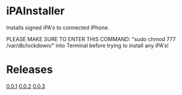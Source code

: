 # iPAInstaller
Installs signed iPA's to connected iPhone. 

PLEASE MAKE SURE TO ENTER THIS COMMAND: "sudo chmod 777 /var/db/lockdown/" into Terminal before trying to install any iPA's!

# Releases
[0.0.1](http://tejasp.me/releases/0.0.1/iPhoneTools.zip/)
[0.0.2](http://tejasp.me/releases/0.0.2/iPhoneTools.zip/)
[0.0.3](http://tejasp.me/releases/0.0.3/iPhoneTools.zip/)

